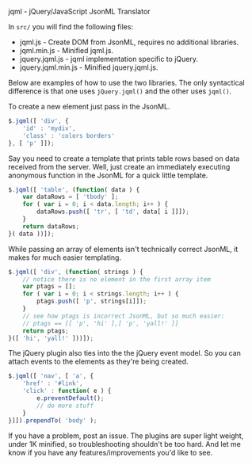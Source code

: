 jqml - jQuery/JavaScript JsonML Translator

In `src/` you will find the following files:

* jqml.js - Create DOM from JsonML, requires no additional libraries.
* jqml.min.js - Minified jqml.js.
* jquery.jqml.js - jqml implementation specific to jQuery.
* jquery.jqml.min.js - Minified jquery.jqml.js.

Below are examples of how to use the two libraries.
The only syntactical difference is that one uses `jQuery.jqml()` and the other uses `jqml()`.

To create a new element just pass in the JsonML.

```javascript
$.jqml([ 'div', {
	'id' : 'mydiv',
	'class' : 'colors borders'
}, [ 'p' ]]);
```

Say you need to create a template that prints table rows based on data received from the server.
Well, just create an immediately executing anonymous function in the JsonML for a quick little template.

```javascript
$.jqml([ 'table', (function( data ) {
	var dataRows = [ 'tbody' ];
	for ( var i = 0; i < data.length; i++ ) {
		dataRows.push([ 'tr', [ 'td', data[ i ]]]);
	}
	return dataRows;
}( data ))]);
```

While passing an array of elements isn't technically correct JsonML, it makes for much easier templating.

```javascript
$.jqml([ 'div', (function( strings ) {
	// notice there is no element in the first array item
	var ptags = [];
	for ( var i = 0; i < strings.length; i++ ) {
		ptags.push([ 'p', strings[i]]);
	}
	// see how ptags is incorrect JsonML, but so much easier:
	// ptags == [[ 'p', 'hi' ],[ 'p', 'yall!' ]]
	return ptags;
}([ 'hi', 'yall!' ]))]);
```

The jQuery plugin also ties into the the jQuery event model.
So you can attach events to the elements as they're being created.

```javascript
$.jqml([ 'nav', [ 'a', {
	'href' : '#link',
	'click' : function( e ) {
		e.preventDefault();
		// do more stuff
	}
}]]).prependTo( 'body' );
```

If you have a problem, post an issue.
The plugins are super light weight, under 1K minified, so troubleshooting shouldn't be too hard.
And let me know if you have any features/improvements you'd like to see.
